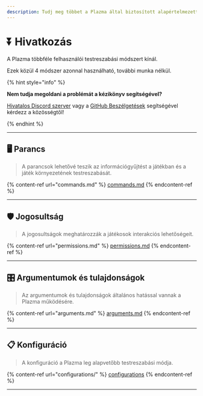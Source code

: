 ```yaml
---
description: Tudj meg többet a Plazma által biztosított alapértelmezett felhasználói testreszabási módszerekről.
---
```


# ⏬ Hivatkozás

A Plazma többféle felhasználói testreszabási módszert kínál.

Ezek közül 4 módszer azonnal használható, további munka nélkül.

{% hint style="info" %}

**Nem tudja megoldani a problémát a kézikönyv segítségével?**

[Hivatalos Discord szerver](https://discord.gg/MmfC52K8A8) vagy a [GitHub Beszélgetések](https://github.com/PlazmaMC/PlazmaBukkit/discussions) segítségével kérdezz a közösségtől!

{% endhint %}

***

## 🖥️ Parancs <a href="#id-1" id="id-1"></a>

> A parancsok lehetővé teszik az információgyűjtést a játékban és a játék környezetének testreszabását.

{% content-ref url="commands.md" %}
[commands.md](commands.md)
{% endcontent-ref %}

***

## 🛡️ Jogosultság <a href="#id-2" id="id-2"></a>

> A jogosultságok meghatározzák a játékosok interakciós lehetőségeit.

{% content-ref url="permissions.md" %}
[permissions.md](permissions.md)
{% endcontent-ref %}

***

## 🎛️ Argumentumok és tulajdonságok <a href="#id-3" id="id-3"></a>

> Az argumentumok és tulajdonságok általános hatással vannak a Plazma működésére.

{% content-ref url="arguments.md" %}
[arguments.md](arguments.md)
{% endcontent-ref %}

***

## 📋 Konfiguráció <a href="#id-4" id="id-4"></a>

> A konfiguráció a Plazma leg alapvetőbb testreszabási módja.

{% content-ref url="configurations/" %}
[configurations](configurations/)
{% endcontent-ref %}

***

